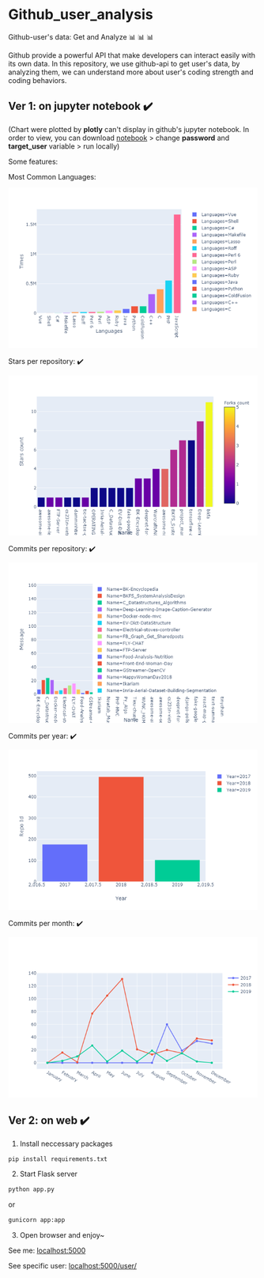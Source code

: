# Github_user_analysis
Github-user's data: Get and Analyze :bar_chart: :bar_chart: :bar_chart:

Github provide a powerful API that make developers can interact easily with its own data. In this repository, we use github-api to get user's data, by analyzing them, we can understand more about user's coding strength and coding behaviors.

## Ver 1: on jupyter notebook :heavy_check_mark:

(Chart were plotted by **plotly** can't display in github's jupyter notebook. In order to view, you can download [notebook](https://github.com/damminhtien/Github_user_analysis/blob/master/Github_user_analysis.ipynb) > change **password** and **target_user** variable > run locally)

Some features:

Most Common Languages:

![most_common_languages](https://github.com/damminhtien/Github_user_analysis/blob/master/most_common_languages.png)
<br/>

Stars per repository: :heavy_check_mark:

![star_per_repo](https://github.com/damminhtien/Github_user_analysis/blob/master/star_per_repo.png)
<br/>

Commits per repository: :heavy_check_mark:

![commit_per_repo](https://github.com/damminhtien/Github_user_analysis/blob/master/commit_per_repo.png)
<br/>

Commits per year: :heavy_check_mark:

![commit_per_year](https://github.com/damminhtien/Github_user_analysis/blob/master/commit_per_year.png)
<br/>

Commits per month: :heavy_check_mark:

![commit_per_month](https://github.com/damminhtien/Github_user_analysis/blob/master/commit_per_month.png)

## Ver 2: on web :heavy_check_mark:
1. Install neccessary packages
```bash
pip install requirements.txt
```

2. Start Flask server
```bash
python app.py
```
or
```bash
gunicorn app:app
```

3. Open browser and enjoy~

See me: [localhost:5000](localhost:5000)

See specific user: [localhost:5000/user/<user-name>](localhost:5000/user/torvalds)